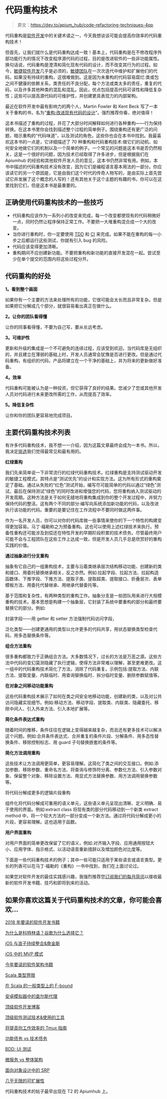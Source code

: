 # 代码重构技术

> 原文：<https://dev.to/apium_hub/code-refactoring-techniques-4pp>

代码重构是[软件开发](/)中的关键术语之一，今天我想谈谈可能会提高你效率的代码重构技术！

但首先，让我们就什么是代码重构达成一致！基本上，代码重构是在不修改程序外部功能行为的情况下改变程序源代码的过程，目的是改进软件的一些非功能属性。换句话说，代码重构是澄清和简化现有代码的设计，而不改变其行为的过程。如今，[敏捷软件开发](https://apiumhub.com/tech-blog-barcelona/benefits-of-agile-project-management/)几乎是必须的，[敏捷团队](https://apiumhub.com/software-developer-jobs-barcelona/)在一次次迭代中维护和扩展他们的代码，如果没有持续的重构，这很难做到。这是因为未重构的代码容易腐烂:类或包之间不健康的依赖关系，类责任的不良分配，每个方法或类太多的责任，重复的代码，以及许多其他种类的混乱和混乱。因此，优点包括提高代码可读性和降低复杂性；这些可以提高源代码的可维护性，并创建更具表现力的内部架构。

最近在软件开发中最有影响力的两个人，Martin Fowler 和 Kent Beck 写了一本关于重构的书，名为“[重构:改进现有代码的设计](https://martinfowler.com/books/refactoring.html)”。强烈推荐你看，绝对值得！

这本书描述了重构的过程，并花了大部分时间解释如何进行各种重构——行为保持转换。在这本书里你会找到描述整个过程的简单例子。围绕重构还有更广泛的问题，暗示重构的“代码味道”，以及测试的角色，这些你也会在本书中找到。我最喜欢这本书的一点是，它详细描述了 70 种重构和代码重构技术:做它们的动机、如何安全地做它们的机制以及一个简单的例子。一个常见的问题是这本书是否仍然相关，这是一个很好的问题，因为技术已经取得了许多进步，但是根据我们在 Apiumhub 的经验和其他软件开发人员的意见，这本书仍然非常有用。例如，本书中描述的代码重构技术没有改变，因为它们是编程语言基本用法的一部分。你应该读它的另一个原因是，它是由我们这个时代的传奇人物写的，是由实际上首先尝试它并发展了这个概念的人写的！还有其他关于这个主题的有趣的书，你可以在这里找到它们，但是这本书是最重要的。

## 正确使用代码重构技术的一些技巧

*   代码重构应该作为一系列小的改变来完成，每一个改变都使现有的代码稍微好一点，同时仍然让程序保持正常工作。不要把一大堆重构混合成一个大的改变。
*   当你进行重构时，你一定要使用 [TDD](https://apiumhub.com/tech-blog-barcelona/advantages-of-test-driven-development/) 和 [CI](https://apiumhub.com/tech-blog-barcelona/benefits-of-continuous-integration/) 来完成。如果不能在重构的每一小步之后都运行这些测试，你就有引入 bug 的风险。
*   代码应该变得更加清晰。
*   重构期间不应创建新功能。不要把重构和新功能的直接开发混在一起。尝试至少在单个提交的范围内将这些过程分开。

## 代码重构的好处

**1。看到整个画面**

如果你有一个主要的方法来处理所有的功能，它很可能会太长而且非常复杂。但是如果把它分解成几个部分，就很容易看出真正在做什么。

**2。让你的团队看得懂**

让你的同事看得懂，不要为自己写，要从长远考虑。

**3。可维护性**

更新和升级的集成是一个不可避免的连续过程，应该受到欢迎。当代码库是无组织的，并且建立在薄弱的基础上时，开发人员通常会犹豫是否进行更改。但是通过代码重构，有组织的代码，产品将建立在一个干净的基础上，并为将来的更新做好准备。

**4。效率**

代码重构可能被认为是一种投资，但它获得了良好的结果。您减少了您或其他开发人员对代码进行未来更改所需的工作，从而提高了效率。

**5。降低复杂性**

让你和你的团队更容易地完成项目。

## 主要代码重构技术列表

有许多代码重构技术，我不想一一介绍，因为这篇文章最终会成为一本书。所以，我决定[挑选](https://refactoring.guru/refactoring/catalog)我们觉得最常见和最有用的。

**红绿重构**

我们先来简单说一下非常流行的红绿代码重构技术。红绿重构是支持测试驱动开发的敏捷工程模式。其特点是“测试优先”的设计和实现方法。这为所有形式的重构奠定了基础。通过从失败的“红色”测试开始，编写尽可能简单的代码以通过“绿色”测试，最后在保持测试“绿色”的同时改进和增强您的代码，您将重构纳入测试驱动的开发周期。这种方法是关于如何无缝地将重构集成到你的整个开发过程中，并努力保持代码的整洁。这有两个不同的部分:编写向系统添加新功能的代码，以及改进执行该功能的代码。重要的是要记住在工作流程中不要同时做这两件事。

作为一名开发人员，你可以对你的代码库做一些事情来使你的下一个特性的构建变得更加容易。马丁·福勒称之为预备重构。这也可以使用上述红绿技术来执行。预备性重构还可能涉及到偿还在特性开发的早期阶段积累的技术债务。尽管最终用户可能不会与工程团队在这些工作上达成一致，但是开发人员几乎总是欣赏好的重构实践的价值。

**通过抽象进行分支重构**

抽象有它自己的一组重构技术，主要与沿着类继承层次结构移动功能、创建新的类和接口、用委托替换继承相关，反之亦然。例如:拉起字段、拉起方法、拉起构造函数体、下推字段、下推方法、提取子类、提取超类、提取接口、折叠层次、表单模板方法、用委托代替继承、用继承代替委托等。

基于范围和复杂性，有两种类型的重构工作。抽象分支是一些团队用来进行大规模重构的技术。基本思想是构建一个抽象层，它封装了系统中要重构的部分和最终要替换它的部分。例如:

封装字段——用 getter 和 setter 方法强制代码访问字段，

泛化类型——创建更通用的类型以允许更多的代码共享，用状态替换类型检查代码，用多态替换条件等。

**组合方法重构**

很多重构都致力于正确组合方法。大多数情况下，过长的方法是万恶之源。这些方法中代码的变幻莫测隐藏了执行逻辑，使得方法非常难以理解，甚至更难更改。这一组中的代码重构技术简化了方法，消除了代码重复。示例包括:提取方法、内联方法、提取变量、内联临时、用查询替换临时、拆分临时变量、删除参数赋值等。

**在对象之间移动功能重构**

这些代码重构技术展示了如何在类之间安全地移动功能，创建新的类，以及对公共访问隐藏实现细节。例如:移动方法、移动字段、提取类、内联类、隐藏委托、移除中间人、引入外来方法、引入本地扩展等。

**简化条件表达式重构**

随着时间的推移，条件往往在逻辑上变得越来越复杂，而且还有更多技术可以解决这个问题。例如:合并条件表达式、合并重复的条件片段、分解条件、用多态性替换条件、移除控制标志、用 guard 子句替换嵌套的条件等。

**简化方法调用重构**

这些技术让方法调用更简单，更容易理解。这简化了类之间的交互接口。例如:添加参数、移除参数、重命名方法、将查询与修饰符分离、参数化方法、引入参数对象、保留整个对象、移除设置方法、用显式方法替换参数、用方法调用替换参数等。

将代码分解成更多的逻辑片段重构

组件化将代码分解成可重用的语义单元，这些语义单元呈现出清晰、定义明确、易于使用的界面。例如:extract class 将现有类的部分代码移动到一个新类 extract method 中，将一个较大方法的一部分变成一个新方法。通过将代码分解成更小的片段，更容易理解。这也适用于函数。

**用户界面重构**

对用户界面的简单更改保留了它的语义，例如:对齐输入字段、应用通用按钮大小、应用字体、指示格式、以活动语音重新措辞以及增加颜色对比度等。

下面是一些代码重构技术的例子；其中一些可能只适用于某些语言或语言类型。更长的列表可以在马丁·福勒的《重构》一书中找到，我们在上面讨论过。

如果您对软件开发的最佳实践感兴趣，我强烈推荐您[订阅我们的每月简讯](http://eepurl.com/cC96MY)以接收最新的软件开发书籍、技巧和即将到来的活动。

## 如果你喜欢这篇关于代码重构技术的文章，你可能会喜欢…

[2018 年要读的软件开发书籍](https://dev.to/apium_hub/20-essential-software-development-books-to-read)

[为什么是科特林语？谷歌为什么选择它？](https://dev.to/apium_hub/why-kotlin-language-android-why-did-google-choose-kotlin--639)

[iOS 与浪子持续整合&詹金斯](https://dev.to/apium_hub/ios-continuous-integration-with-fastlane--jenkins-19n)

[iOS 中的 MVP 模式](https://dev.to/apium_hub/mvp-pattern-in-ios-98f)

[今年要读的软件架构书籍](https://dev.to/apium_hub/top-19-software-architecture-books-blf)

[Scala 类型界限](https://dev.to/apium_hub/scala-generics-i--scala-type-bounds-38)

[在 Scala 的一般类型上的 F-bound](https://apiumhub.com/tech-blog-barcelona/f-bound-scala-generics/)

[安卓模拟器中的查尔斯代理](https://apiumhub.com/tech-blog-barcelona/charles-proxy-android-emulator/)

[顶级软件开发博客](https://apiumhub.com/tech-blog-barcelona/top-software-development-blogs-2017/)

[顶级软件测试技术&使用的工具](https://apiumhub.com/tech-blog-barcelona/top-software-testing-techniques/)

[将提高你工作效率的 Tmux 指南](https://apiumhub.com/tech-blog-barcelona/tmux-cheat-sheet-tips-tricks/)

[功能债务 vs 技术债务](https://apiumhub.com/tech-blog-barcelona/technical-debt/)

[BDD: UI 测试](https://apiumhub.com/tech-blog-barcelona/user-interface-testing/)

[微服务 vs 整体架构](https://apiumhub.com/tech-blog-barcelona/microservices-vs-monolithic-architecture/)

[面向对象设计中的 SRP](https://apiumhub.com/tech-blog-barcelona/single-responsibility-principle/)

[几乎无限的可扩展性](https://apiumhub.com/tech-blog-barcelona/almost-infinite-scalability/)

代码重构技术的帖子最早出现在 T2 的 Apiumhub 上。